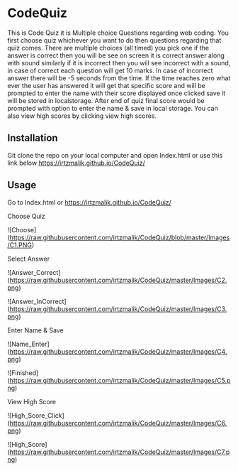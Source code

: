 # CodeQuiz

This is Code Quiz it is Multiple choice Questions regarding web coding. You first choose quiz whichever you want to do then questions regarding that quiz comes. There are multiple choices (all timed) you pick one if the answer is correct then you will be see on screen it is correct answer along with sound similarly if it is incorrect then  you will see incorrect with a sound, in case of correct each question will get 10 marks. In case of incorrect answer there will be -5 seconds from the time. If the time reaches zero what ever the user has answered it will get that specific score and will be prompted to enter the name with their score displayed once clicked save it will be stored in localstorage. After end of quiz final score would be prompted with option to enter the name & save in local storage. You can also view high scores by clicking view high scores.

## Installation
Git clone the repo on your local computer and open Index.html or use this link below
https://irtzmalik.github.io/CodeQuiz/


## Usage 
Go to Index.html or https://irtzmalik.github.io/CodeQuiz/

Choose Quiz

![Choose] (https://raw.githubusercontent.com/irtzmalik/CodeQuiz/blob/master/Images/C1.PNG)

Select Answer

![Answer_Correct] (https://raw.githubusercontent.com/irtzmalik/CodeQuiz/master/Images/C2.png)

![Answer_InCorrect] (https://raw.githubusercontent.com/irtzmalik/CodeQuiz/master/Images/C3.png)

Enter Name & Save 

![Name_Enter] (https://raw.githubusercontent.com/irtzmalik/CodeQuiz/master/Images/C4.png)

![Finished] (https://raw.githubusercontent.com/irtzmalik/CodeQuiz/master/Images/C5.png)


View High Score

![High_Score_Click] (https://raw.githubusercontent.com/irtzmalik/CodeQuiz/master/Images/C6.png)

![High_Score] (https://raw.githubusercontent.com/irtzmalik/CodeQuiz/master/Images/C7.png)
